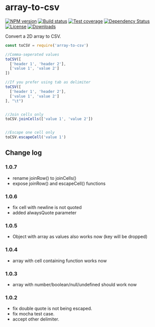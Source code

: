 # array-to-csv

[![NPM version][npm-image]][npm-url]
[![Build status][travis-image]][travis-url]
[![Test coverage][coveralls-image]][coveralls-url]
[![Dependency Status][david-image]][david-url]
[![License][license-image]][license-url]
[![Downloads][downloads-image]][downloads-url]

Convert a 2D array to CSV.

```js
const toCSV = require('array-to-csv')

//Comma-seperated values
toCSV([
  ['header 1', 'header 2'],
  ['value 1', 'value 2']
])

//If you prefer using tab as delimiter
toCSV([
  ['header 1', 'header 2'],
  ['value 1', 'value 2']
], "\t")


//Join cells only
toCSV.joinCells(['value 1', 'value 2'])


//Escape one cell only
toCSV.escapeCell('value 1')
```

## Change log
### 1.0.7
- rename joinRow() to joinCells()
- expose joinRow() and escapeCell() functions

### 1.0.6
- fix cell with newline is not quoted
- added alwaysQuote parameter

### 1.0.5
- Object with array as values also works now (key will be dropped)

### 1.0.4
- array with cell containing function works now

### 1.0.3
- array with number/boolean/null/undefined should work now

### 1.0.2
- fix double quote is not being escaped.
- fix mocha test case.
- accept other delimiter.

[npm-image]: https://img.shields.io/npm/v/array-to-csv.svg?style=flat-square
[npm-url]: https://npmjs.org/package/array-to-csv
[github-tag]: http://img.shields.io/github/tag/jonathanong/array-to-csv.svg?style=flat-square
[github-url]: https://github.com/jonathanong/array-to-csv/tags
[travis-image]: https://img.shields.io/travis/jonathanong/array-to-csv.svg?style=flat-square
[travis-url]: https://travis-ci.org/jonathanong/array-to-csv
[coveralls-image]: https://img.shields.io/coveralls/jonathanong/array-to-csv.svg?style=flat-square
[coveralls-url]: https://coveralls.io/r/jonathanong/array-to-csv
[david-image]: http://img.shields.io/david/jonathanong/array-to-csv.svg?style=flat-square
[david-url]: https://david-dm.org/jonathanong/array-to-csv
[license-image]: http://img.shields.io/npm/l/array-to-csv.svg?style=flat-square
[license-url]: LICENSE
[downloads-image]: http://img.shields.io/npm/dm/array-to-csv.svg?style=flat-square
[downloads-url]: https://npmjs.org/package/array-to-csv
